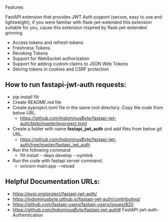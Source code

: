Features

FastAPI extension that provides JWT Auth support (secure, easy to use and lightweight), if you were familiar with flask-jwt-extended this extension suitable for you, cause this extension inspired by flask-jwt-extended grinning

 - Access tokens and refresh tokens
 - Freshness Tokens
 - Revoking Tokens
 - Support for WebSocket authorization
 - Support for adding custom claims to JSON Web Tokens
 - Storing tokens in cookies and CSRF protection

How to run fastapi-jwt-auth requests:
 - 
 - pip install flit
 - Create README.md file 
 - Create pyproject.toml file in the same root directory. Copy the code from below URL.
   - https://github.com/IndominusByte/fastapi-jwt-auth/blob/master/pyproject.toml
 - Create a folder with name **fastapi_jwt_auth** and add files from below git URL.
   - https://github.com/IndominusByte/fastapi-jwt-auth/tree/master/fastapi_jwt_auth
 - Run the following command
   - flit install --deps develop --symlink
 - Run the code with fastapi server command.
   - uvicorn main:app --reload

Helpful Documentation URLs:
 -
 - https://pypi.org/project/fastapi-jwt-auth/
 - https://indominusbyte.github.io/fastapi-jwt-auth/contributing/
 - https://github.com/fastapi-users/fastapi-users/issues/820
 - https://github.com/IndominusByte/fastapi-jwt-auth# FastAPI-jwt-auth-Authentication
